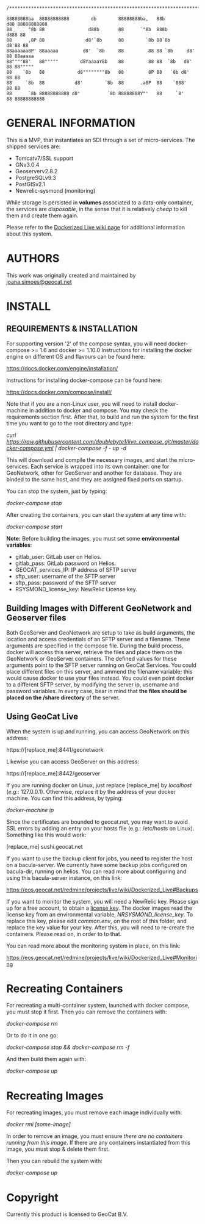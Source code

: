     /***************************************************************************************/

    88888888ba  88888888888        db        88888888ba,   88b           d88 88888888888  
    88      "8b 88                d88b       88      `"8b  888b         d888 88           
    88      ,8P 88               d8'`8b      88        `8b 88`8b       d8'88 88           
    88aaaaaa8P' 88aaaaa         d8'  `8b     88         88 88 `8b     d8' 88 88aaaaa      
    88""""88'   88"""""        d8YaaaaY8b    88         88 88  `8b   d8'  88 88"""""      
    88    `8b   88            d8""""""""8b   88         8P 88   `8b d8'   88 88           
    88     `8b  88           d8'        `8b  88      .a8P  88    `888'    88 88           
    88      `8b 88888888888 d8'          `8b 88888888Y"'   88     `8'     88 88888888888  

GENERAL INFORMATION
============
This is a MVP, that instantiates an SDI through a set of micro-services. The shipped services are:

* Tomcatv7/SSL support
* GNv3.0.4
* Geoserverv2.8.2
* PostgreSQLv9.3
* PostGISv2.1
* Newrelic-sysmond (monitoring)

While storage is persisted in **volumes** associated to a data-only container, the services are *disposable*, in the sense that it is relatively *cheap* to kill them and create them again.

Please refer to the [Dockerized Live wiki page](https://eos.geocat.net/redmine/projects/live/wiki/Dockerized_Live) for additional information about this system.

AUTHORS
=======
This work was originally created and maintained by joana.simoes@geocat.net

INSTALL
==========
REQUIREMENTS & INSTALLATION
------------
For supporting version '2' of the compose syntax, you will need docker-compose >= 1.6 and docker >= 1.10.0
Instructions for installing the docker engine on different OS and flavours can be found here:

https://docs.docker.com/engine/installation/

Instructions for installing docker-compose can be found here:

https://docs.docker.com/compose/install/

Note that if you are a non-Linux user, you will need to install docker-machine in addition to docker and compose.
You may check the requirements section first. After that, to build and run the system for the first time you want to go to the root directory and type:

_curl https://raw.githubusercontent.com/doublebyte1/live_compose_git/master/docker-compose.yml | docker-compose -f - up -d_

This will download and compile the necessary images, and start the micro-services.
Each service is wrapped into its own container: one for GeoNetwork, other for GeoServer and another for database. They are binded to the same host, and they are assigned fixed ports on startup.

You can stop the system, just by typing:

 _docker-compose stop_

After creating the containers, you can start the system at any time with:

 _docker-compose start_

**Note:** Before building the images, you must set some **environmental variables**:
* gitlab_user: GitLab user on Helios.
* gitlab_pass: GitLab password on Helios.
* GEOCAT_services_IP: IP address of SFTP server
* sftp_user: username of the SFTP server
* sftp_pass: password of the SFTP server
* RSYSMOND_license_key: NewRelic License key.

Building Images with Different GeoNetwork and Geoserver files
-------------------------------------------------------------

Both GeoServer and GeoNetwork are setup to take as build arguments, the location and access credentials of an SFTP server and a filename. These arguments are specified in the compose file. During the build process, docker will access this server, retrieve the files and place them on the GeoNetwork or GeoServer containers. The defined values for these arguments point to the SFTP server running on GeoCat Services. You could place different files on this server, and ammend the filename variable; this would cause docker to use your files instead. You could even point docker to a different SFTP server, by modifying the server ip, username and password variables. In every case, bear in mind that __the files should be placed on the /share directory__ of the server.

Using GeoCat Live
----------------
When the system is up and running, you can access GeoNetwork on this address:

 https://[replace_me]:8441/geonetwork

Likewise you can access GeoServer on this address:

 https://[replace_me]:8442/geoserver

If you are running docker on Linux, just replace [replace_me] by _localhost_ (_e.g._: 127.0.0.1). Otherwise, replace it by the address of your docker machine. You can find this address, by typing:

 _docker-machine ip_

Since the certificates are bounded to geocat.net, you may want to avoid SSL errors by adding an entry on your hosts file (e.g.: /etc/hosts on Linux). Something like this would work:

[replace_me] sushi.geocat.net

If you want to use the backup client for jobs, you need to register the host on a bacula-server. We currently have some backup jobs configured on bacula-dir, running on helios.
You can read more about configuring and using this bacula-server instance, on this link:

https://eos.geocat.net/redmine/projects/live/wiki/Dockerized_Live#Backups

If you want to monitor the system, you will need a NewRelic key. Please sign up for a free account, to obtain a [license key](https://newrelic.com/signup). The docker images read the license key from an environmental variable, _NRSYSMOND_license_key_. To replace this key, please edit _common.env_, on the root of this folder, and replace the key value for your key.
After this, you will need to re-create the containers. Please read on, in order to to that.

You can read more about the monitoring system in place, on this link:

https://eos.geocat.net/redmine/projects/live/wiki/Dockerized_Live#Monitoring

Recreating Containers
=====================

For recreating a multi-container system, launched with docker compose, you must stop it first. Then you can remove the containers with:

 _docker-compose rm_
 
Or to do it in one go:

 _docker-compose stop && docker-compose rm -f_

And then build them again with:

 _docker-compose up_

Recreating Images
=================

For recreating images, you must remove each image individually with:

 _docker rmi [some-image]_

In order to remove an image, you must ensure *there are no containers running from this image*. If there are any containers instantiated from this image, you must stop & delete them first. 

Then you can rebuild the system with:

 _docker-compose up_

Copyright
========
Currently this product is licensed to GeoCat B.V.

